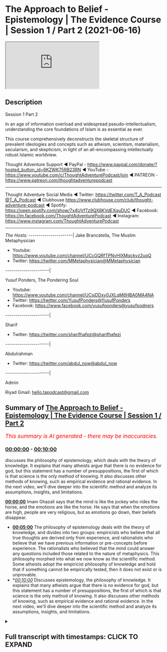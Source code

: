 # The Approach to Belief - Epistemology | The Evidence Course | Session 1 / Part 2 (2021-06-16)

<iframe loading='lazy' src='https://www.youtube.com/embed/Unb6O0zpIYM'></iframe>

## Description

Session 1 Part 2

In an age of information overload and widespread pseudo-intellectualism, understanding the core foundations of Islam is as essential as ever. 

This course comprehensively deconstructs the skeletal structure of prevalent ideologies and concepts such as atheism, scientism, materialism, secularism, and skepticism, in light of an all-encompassing intellectually robust Islamic worldview.

Thought Adventure Support
◄ PayPal - https://www.paypal.com/donate/?hosted_button_id=6KZWK75RB23RN 
◄ YouTube - https://www.youtube.com/c/ThoughtAdventurePodcast/join
◄ PATREON - https://www.patreon.com/thoughtadventurepodcast
____________________________________________________________________

Thought Adventure Social Media
◄ Twitter: https://twitter.com/T_A_Podcast​​@T_A_Podcast
◄ Clubhouse https://www.clubhouse.com/club/thought-adventure-podcast
◄ Spotify: https://open.spotify.com/show/7x4UVfTz9QX8KVdEXquDUC
◄ Facebook: https://m.facebook.com/ThoughtAdventurePodcast
◄ Instagram: https://www.instagram.com/ThoughtAdventurePodcast​

----------------------------------------------------------------

*The Hosts:*
----------------------|
Jake Brancatella, The Muslim Metaphysician

- Youtube: https://www.youtube.com/channel/UCcGQRfTPNyHlXMqckvz2uqQ
- Twitter:  https://twitter.com/MMetaphysician​​@MMetaphysician

----------------------|

Yusuf Ponders, The Pondering Soul

- Youtube: https://www.youtube.com/channel/UCsiDDxy0JXLqM6HBA0MA4NA
- Twitter: https://twitter.com/YusufPonders​​@YusufPonders
- Facebook: https://www.facebook.com/yusufponders​@yusufpodners

----------------------|

Sharif

- Twitter: https://twitter.com/sharifhafezi​​@sharifhafezi

----------------------|

Abdulrahman

- Twitter: https://twitter.com/abdul_now​@abdul_now

----------------------|

Admin

Riyad 
Gmail: hello.tapodcast@gmail.com

## Summary of [The Approach to Belief - Epistemology | The Evidence Course | Session 1 / Part 2](https://www.youtube.com/watch?v=Unb6O0zpIYM)


*<span style="color:red; font-size:125%">This summary is AI generated - there may be inaccuracies</span>. [](/)*

### [00:00:00](https://www.youtube.com/watch?v=Unb6O0zpIYM&t=0) - [00:10:00](https://www.youtube.com/watch?v=Unb6O0zpIYM&t=600)

 discusses the philosophy of epistemology, which deals with the theory of knowledge. It explains that many atheists argue that there is no evidence for god, but this statement has a number of presuppositions, the first of which is that science is the only method of knowing. It also discusses other methods of knowing, such as empirical evidence and rational evidence. In the next video, we'll dive deeper into the scientific method and analyze its assumptions, insights, and limitations.

**[00:00:00](https://www.youtube.com/watch?v=Unb6O0zpIYM&t=0)** Imam Ghazali says that the mind is like the jockey who rides the horse, and the emotions are like the horse. He says that when the emotions are high, people are very religious, but as emotions go down, their beliefs disappear.
* **[00:05:00](https://www.youtube.com/watch?v=Unb6O0zpIYM&t=300)** The philosophy of epistemology deals with the theory of knowledge, and divides into two groups: empiricists who believe that all true thoughts are derived only from experience, and rationalists who believe that we have previous information or pre-concepts before experience. The rationalists who believed that the mind could answer any questions included those related to the nature of metaphysics. This philosophy morphed into what we now know as the scientific method. Some atheists adopt the empiricist philosophy of knowledge and hold that if something cannot be empirically tested, then it does not exist or is unprovable.
* **[00:10:00](https://www.youtube.com/watch?v=Unb6O0zpIYM&t=600)* Discusses epistemology, the philosophy of knowledge. It explains that many atheists argue that there is no evidence for god, but this statement has a number of presuppositions, the first of which is that science is the only method of knowing. It also discusses other methods of knowing, such as empirical evidence and rational evidence. In the next video, we'll dive deeper into the scientific method and analyze its assumptions, insights, and limitations.

<details><summary><h2>Full transcript with timestamps: CLICK TO EXPAND</h2></summary>

[0:00:14](https://youtu.be/Unb6O0zpIYM?t=14) i'm a bird  
[0:00:16](https://youtu.be/Unb6O0zpIYM?t=16) you have a high temperature you feel a  
[0:00:19](https://youtu.be/Unb6O0zpIYM?t=19) bit ill  
[0:00:20](https://youtu.be/Unb6O0zpIYM?t=20) so you think to yourself i'm going to go  
[0:00:21](https://youtu.be/Unb6O0zpIYM?t=21) to the doctor you tell the doctor your  
[0:00:24](https://youtu.be/Unb6O0zpIYM?t=24) symptoms  
[0:00:25](https://youtu.be/Unb6O0zpIYM?t=25) that you've got a headache you feel  
[0:00:26](https://youtu.be/Unb6O0zpIYM?t=26) feverish and the doctor he closes his  
[0:00:29](https://youtu.be/Unb6O0zpIYM?t=29) eyes  
[0:00:30](https://youtu.be/Unb6O0zpIYM?t=30) and he starts mumbling to himself and  
[0:00:33](https://youtu.be/Unb6O0zpIYM?t=33) then he opens his eyes  
[0:00:34](https://youtu.be/Unb6O0zpIYM?t=34) and says you've got cancer  
[0:00:38](https://youtu.be/Unb6O0zpIYM?t=38) and you'll be cured if you give me ten  
[0:00:40](https://youtu.be/Unb6O0zpIYM?t=40) thousand pounds  
[0:00:42](https://youtu.be/Unb6O0zpIYM?t=42) what would your reaction be would we  
[0:00:44](https://youtu.be/Unb6O0zpIYM?t=44) take  
[0:00:45](https://youtu.be/Unb6O0zpIYM?t=45) what he said on faith after all he is a  
[0:00:49](https://youtu.be/Unb6O0zpIYM?t=49) doctor  
[0:00:50](https://youtu.be/Unb6O0zpIYM?t=50) or would we question the doctor and ask  
[0:00:53](https://youtu.be/Unb6O0zpIYM?t=53) what's the evidence  
[0:00:55](https://youtu.be/Unb6O0zpIYM?t=55) do you have to make such a claim why  
[0:00:58](https://youtu.be/Unb6O0zpIYM?t=58) give you ten thousand pounds doesn't  
[0:01:00](https://youtu.be/Unb6O0zpIYM?t=60) make any sense  
[0:01:01](https://youtu.be/Unb6O0zpIYM?t=61) now if the doctor stated that he feels  
[0:01:04](https://youtu.be/Unb6O0zpIYM?t=64) it in his heart  
[0:01:05](https://youtu.be/Unb6O0zpIYM?t=65) that you have cancer it's an emotion  
[0:01:07](https://youtu.be/Unb6O0zpIYM?t=67) that he's feeling  
[0:01:09](https://youtu.be/Unb6O0zpIYM?t=69) would you simply accept this so-called  
[0:01:12](https://youtu.be/Unb6O0zpIYM?t=72) evidence  
[0:01:13](https://youtu.be/Unb6O0zpIYM?t=73) evidence based upon emotion i think  
[0:01:15](https://youtu.be/Unb6O0zpIYM?t=75) pretty much every single person will  
[0:01:17](https://youtu.be/Unb6O0zpIYM?t=77) probably say  
[0:01:18](https://youtu.be/Unb6O0zpIYM?t=78) no they wouldn't accept that we'd simply  
[0:01:21](https://youtu.be/Unb6O0zpIYM?t=81) not base decisions  
[0:01:22](https://youtu.be/Unb6O0zpIYM?t=82) like on matters of health on simply  
[0:01:25](https://youtu.be/Unb6O0zpIYM?t=85) emotional grounds similarly imagine  
[0:01:28](https://youtu.be/Unb6O0zpIYM?t=88) again  
[0:01:29](https://youtu.be/Unb6O0zpIYM?t=89) you have a kid and he goes to uh  
[0:01:32](https://youtu.be/Unb6O0zpIYM?t=92) he's doing his high school exams or  
[0:01:35](https://youtu.be/Unb6O0zpIYM?t=95) college exams  
[0:01:36](https://youtu.be/Unb6O0zpIYM?t=96) and he comes to a maths question on  
[0:01:38](https://youtu.be/Unb6O0zpIYM?t=98) integration or calculus  
[0:01:40](https://youtu.be/Unb6O0zpIYM?t=100) and it's a very difficult question and  
[0:01:42](https://youtu.be/Unb6O0zpIYM?t=102) so he simply closes his eyes  
[0:01:45](https://youtu.be/Unb6O0zpIYM?t=105) and he starts thinking or he thinks of  
[0:01:47](https://youtu.be/Unb6O0zpIYM?t=107) the first answer that pops into his head  
[0:01:49](https://youtu.be/Unb6O0zpIYM?t=109) and he puts that down  
[0:01:51](https://youtu.be/Unb6O0zpIYM?t=111) was that acceptable of course not the  
[0:01:54](https://youtu.be/Unb6O0zpIYM?t=114) reason why i give this  
[0:01:55](https://youtu.be/Unb6O0zpIYM?t=115) and it sounds you know very silly you  
[0:01:57](https://youtu.be/Unb6O0zpIYM?t=117) know answer  
[0:01:58](https://youtu.be/Unb6O0zpIYM?t=118) or question or scenarios but the reason  
[0:02:01](https://youtu.be/Unb6O0zpIYM?t=121) why i give this is because  
[0:02:02](https://youtu.be/Unb6O0zpIYM?t=122) many times when we ask people why do  
[0:02:05](https://youtu.be/Unb6O0zpIYM?t=125) they believe in what they believe  
[0:02:07](https://youtu.be/Unb6O0zpIYM?t=127) they will either answer well everybody  
[0:02:09](https://youtu.be/Unb6O0zpIYM?t=129) else believes it  
[0:02:11](https://youtu.be/Unb6O0zpIYM?t=131) i what's a carrying in society  
[0:02:14](https://youtu.be/Unb6O0zpIYM?t=134) or which is blindly following or what  
[0:02:16](https://youtu.be/Unb6O0zpIYM?t=136) they will say  
[0:02:17](https://youtu.be/Unb6O0zpIYM?t=137) is well i feel some emotional connection  
[0:02:21](https://youtu.be/Unb6O0zpIYM?t=141) to this particular religious belief or  
[0:02:23](https://youtu.be/Unb6O0zpIYM?t=143) whatever  
[0:02:24](https://youtu.be/Unb6O0zpIYM?t=144) other type of belief that the person may  
[0:02:26](https://youtu.be/Unb6O0zpIYM?t=146) have  
[0:02:27](https://youtu.be/Unb6O0zpIYM?t=147) and so if we're saying that  
[0:02:31](https://youtu.be/Unb6O0zpIYM?t=151) life and death or even just an exam  
[0:02:34](https://youtu.be/Unb6O0zpIYM?t=154) that's not a sufficient methodology to  
[0:02:36](https://youtu.be/Unb6O0zpIYM?t=156) establish belief  
[0:02:38](https://youtu.be/Unb6O0zpIYM?t=158) uh it's to establish the answers in a  
[0:02:40](https://youtu.be/Unb6O0zpIYM?t=160) maths exam  
[0:02:42](https://youtu.be/Unb6O0zpIYM?t=162) then how can we then establish belief in  
[0:02:45](https://youtu.be/Unb6O0zpIYM?t=165) our  
[0:02:45](https://youtu.be/Unb6O0zpIYM?t=165) foundations yeah establish our  
[0:02:48](https://youtu.be/Unb6O0zpIYM?t=168) foundational beliefs  
[0:02:49](https://youtu.be/Unb6O0zpIYM?t=169) i the purpose of life on an emotional  
[0:02:52](https://youtu.be/Unb6O0zpIYM?t=172) basis  
[0:02:53](https://youtu.be/Unb6O0zpIYM?t=173) obviously it doesn't make any sense so  
[0:02:55](https://youtu.be/Unb6O0zpIYM?t=175) we have to use  
[0:02:57](https://youtu.be/Unb6O0zpIYM?t=177) a process of thought now some people  
[0:03:00](https://youtu.be/Unb6O0zpIYM?t=180) will say yeah but  
[0:03:01](https://youtu.be/Unb6O0zpIYM?t=181) isn't it the case that people do have an  
[0:03:04](https://youtu.be/Unb6O0zpIYM?t=184) innate desire to worship  
[0:03:06](https://youtu.be/Unb6O0zpIYM?t=186) and that's true and we will talk about  
[0:03:08](https://youtu.be/Unb6O0zpIYM?t=188) this in later future videos and i think  
[0:03:10](https://youtu.be/Unb6O0zpIYM?t=190) session four  
[0:03:12](https://youtu.be/Unb6O0zpIYM?t=192) but we don't just allow the innate  
[0:03:14](https://youtu.be/Unb6O0zpIYM?t=194) desire that did  
[0:03:15](https://youtu.be/Unb6O0zpIYM?t=195) this what we obviously muslims call the  
[0:03:17](https://youtu.be/Unb6O0zpIYM?t=197) fitra the desire to worship the creator  
[0:03:21](https://youtu.be/Unb6O0zpIYM?t=201) leave that as the guide by which we then  
[0:03:23](https://youtu.be/Unb6O0zpIYM?t=203) direct  
[0:03:24](https://youtu.be/Unb6O0zpIYM?t=204) our worship because we know that when  
[0:03:26](https://youtu.be/Unb6O0zpIYM?t=206) people just  
[0:03:27](https://youtu.be/Unb6O0zpIYM?t=207) use their own feelings as a basis to  
[0:03:30](https://youtu.be/Unb6O0zpIYM?t=210) make judgments  
[0:03:31](https://youtu.be/Unb6O0zpIYM?t=211) really important judgments that they'll  
[0:03:34](https://youtu.be/Unb6O0zpIYM?t=214) add superstition  
[0:03:36](https://youtu.be/Unb6O0zpIYM?t=216) they'll have beliefs that are unfounded  
[0:03:38](https://youtu.be/Unb6O0zpIYM?t=218) that there's no evidence for it  
[0:03:40](https://youtu.be/Unb6O0zpIYM?t=220) and so as a result there's no  
[0:03:42](https://youtu.be/Unb6O0zpIYM?t=222) trustworthiness  
[0:03:43](https://youtu.be/Unb6O0zpIYM?t=223) similarly when the emotions are high  
[0:03:45](https://youtu.be/Unb6O0zpIYM?t=225) they're very religious you know they  
[0:03:47](https://youtu.be/Unb6O0zpIYM?t=227) really hold on to the belief  
[0:03:48](https://youtu.be/Unb6O0zpIYM?t=228) and the purpose of life but as emotions  
[0:03:50](https://youtu.be/Unb6O0zpIYM?t=230) go down suddenly the beliefs  
[0:03:53](https://youtu.be/Unb6O0zpIYM?t=233) you know disappear or evaporate or  
[0:03:55](https://youtu.be/Unb6O0zpIYM?t=235) become less and they  
[0:03:56](https://youtu.be/Unb6O0zpIYM?t=236) they they have that less adherence to  
[0:03:58](https://youtu.be/Unb6O0zpIYM?t=238) fulfilling what  
[0:03:59](https://youtu.be/Unb6O0zpIYM?t=239) they believe they should do so  
[0:04:02](https://youtu.be/Unb6O0zpIYM?t=242) yes the fitra the emotional aspect  
[0:04:05](https://youtu.be/Unb6O0zpIYM?t=245) exists within human beings but it has a  
[0:04:08](https://youtu.be/Unb6O0zpIYM?t=248) relationship with the mind as well  
[0:04:10](https://youtu.be/Unb6O0zpIYM?t=250) imam khazali he gives a profound yet  
[0:04:12](https://youtu.be/Unb6O0zpIYM?t=252) simple analogy  
[0:04:14](https://youtu.be/Unb6O0zpIYM?t=254) to explain the importance of the mind as  
[0:04:16](https://youtu.be/Unb6O0zpIYM?t=256) well as these emotions  
[0:04:18](https://youtu.be/Unb6O0zpIYM?t=258) and he gives the example or he explains  
[0:04:20](https://youtu.be/Unb6O0zpIYM?t=260) it by saying that the mind is like  
[0:04:22](https://youtu.be/Unb6O0zpIYM?t=262) the jockey or the rider yeah and the  
[0:04:25](https://youtu.be/Unb6O0zpIYM?t=265) heart or the emotions is like the horse  
[0:04:28](https://youtu.be/Unb6O0zpIYM?t=268) so you have the jockey who rides the  
[0:04:29](https://youtu.be/Unb6O0zpIYM?t=269) horse  
[0:04:31](https://youtu.be/Unb6O0zpIYM?t=271) and he says that if you just had a horse  
[0:04:33](https://youtu.be/Unb6O0zpIYM?t=273) and you let it go  
[0:04:34](https://youtu.be/Unb6O0zpIYM?t=274) it's going to go in all different  
[0:04:36](https://youtu.be/Unb6O0zpIYM?t=276) directions yeah it's going to go in this  
[0:04:38](https://youtu.be/Unb6O0zpIYM?t=278) direction  
[0:04:38](https://youtu.be/Unb6O0zpIYM?t=278) that direction and if you just had a  
[0:04:41](https://youtu.be/Unb6O0zpIYM?t=281) rider  
[0:04:43](https://youtu.be/Unb6O0zpIYM?t=283) without a horse then it will take him  
[0:04:46](https://youtu.be/Unb6O0zpIYM?t=286) ages to finish the course  
[0:04:48](https://youtu.be/Unb6O0zpIYM?t=288) so imam ghazali said the best scenario  
[0:04:51](https://youtu.be/Unb6O0zpIYM?t=291) the best situation to be  
[0:04:52](https://youtu.be/Unb6O0zpIYM?t=292) is where the jockey rides and directs  
[0:04:55](https://youtu.be/Unb6O0zpIYM?t=295) the  
[0:04:56](https://youtu.be/Unb6O0zpIYM?t=296) horse meaning what meaning thought  
[0:04:58](https://youtu.be/Unb6O0zpIYM?t=298) driven  
[0:04:59](https://youtu.be/Unb6O0zpIYM?t=299) emotion not emotionally driven thinking  
[0:05:03](https://youtu.be/Unb6O0zpIYM?t=303) so it's not our emotions leading our  
[0:05:05](https://youtu.be/Unb6O0zpIYM?t=305) thought but rather it's our thinking  
[0:05:07](https://youtu.be/Unb6O0zpIYM?t=307) that leads our emotions  
[0:05:09](https://youtu.be/Unb6O0zpIYM?t=309) so when we look at this question about  
[0:05:11](https://youtu.be/Unb6O0zpIYM?t=311) purpose of life  
[0:05:13](https://youtu.be/Unb6O0zpIYM?t=313) really we're asking the question what  
[0:05:15](https://youtu.be/Unb6O0zpIYM?t=315) does our thinking  
[0:05:16](https://youtu.be/Unb6O0zpIYM?t=316) what is the evidence based upon a  
[0:05:18](https://youtu.be/Unb6O0zpIYM?t=318) thinking process leads us to  
[0:05:20](https://youtu.be/Unb6O0zpIYM?t=320) regardless of this and so this leads us  
[0:05:23](https://youtu.be/Unb6O0zpIYM?t=323) to the topic  
[0:05:24](https://youtu.be/Unb6O0zpIYM?t=324) this big word called epistemology  
[0:05:28](https://youtu.be/Unb6O0zpIYM?t=328) now epistemology is used in philosophy  
[0:05:30](https://youtu.be/Unb6O0zpIYM?t=330) and all it simply means is  
[0:05:31](https://youtu.be/Unb6O0zpIYM?t=331) theory of knowledge that is to say what  
[0:05:34](https://youtu.be/Unb6O0zpIYM?t=334) is the method  
[0:05:35](https://youtu.be/Unb6O0zpIYM?t=335) we use to determine the ideas we hold it  
[0:05:38](https://youtu.be/Unb6O0zpIYM?t=338) we hold in the world  
[0:05:39](https://youtu.be/Unb6O0zpIYM?t=339) you know what do we use what's the  
[0:05:40](https://youtu.be/Unb6O0zpIYM?t=340) method that we use  
[0:05:42](https://youtu.be/Unb6O0zpIYM?t=342) once we're clear about the method of how  
[0:05:45](https://youtu.be/Unb6O0zpIYM?t=345) do we know  
[0:05:46](https://youtu.be/Unb6O0zpIYM?t=346) the ideas that we hold we can then  
[0:05:48](https://youtu.be/Unb6O0zpIYM?t=348) distinguish between what is a rational  
[0:05:50](https://youtu.be/Unb6O0zpIYM?t=350) thought  
[0:05:52](https://youtu.be/Unb6O0zpIYM?t=352) what is a thought that's built upon  
[0:05:54](https://youtu.be/Unb6O0zpIYM?t=354) rational evidences  
[0:05:56](https://youtu.be/Unb6O0zpIYM?t=356) from an irrational one so we need to  
[0:05:58](https://youtu.be/Unb6O0zpIYM?t=358) understand  
[0:05:59](https://youtu.be/Unb6O0zpIYM?t=359) how what methodology of thinking we're  
[0:06:01](https://youtu.be/Unb6O0zpIYM?t=361) going to use  
[0:06:02](https://youtu.be/Unb6O0zpIYM?t=362) now historically there were two groups  
[0:06:04](https://youtu.be/Unb6O0zpIYM?t=364) in philosophy  
[0:06:06](https://youtu.be/Unb6O0zpIYM?t=366) these are two broad groups the first one  
[0:06:08](https://youtu.be/Unb6O0zpIYM?t=368) that were known as the empiricists  
[0:06:10](https://youtu.be/Unb6O0zpIYM?t=370) and the second one were known as the  
[0:06:12](https://youtu.be/Unb6O0zpIYM?t=372) rationalists now  
[0:06:14](https://youtu.be/Unb6O0zpIYM?t=374) empiricists they believe that all true  
[0:06:17](https://youtu.be/Unb6O0zpIYM?t=377) thoughts are derived only from  
[0:06:19](https://youtu.be/Unb6O0zpIYM?t=379) experience  
[0:06:20](https://youtu.be/Unb6O0zpIYM?t=380) that is to say that the mines are an  
[0:06:23](https://youtu.be/Unb6O0zpIYM?t=383) empty vessel  
[0:06:24](https://youtu.be/Unb6O0zpIYM?t=384) or in latin they said taboola raza  
[0:06:27](https://youtu.be/Unb6O0zpIYM?t=387) meaning a blank slate and the proponents  
[0:06:31](https://youtu.be/Unb6O0zpIYM?t=391) of a blank slate taboola bularaza argued  
[0:06:35](https://youtu.be/Unb6O0zpIYM?t=395) against the rationalists the  
[0:06:37](https://youtu.be/Unb6O0zpIYM?t=397) rationalists they differed they said  
[0:06:39](https://youtu.be/Unb6O0zpIYM?t=399) we're not a blank slate  
[0:06:40](https://youtu.be/Unb6O0zpIYM?t=400) when we look when we are born we're not  
[0:06:42](https://youtu.be/Unb6O0zpIYM?t=402) just born without any preconceptions  
[0:06:45](https://youtu.be/Unb6O0zpIYM?t=405) any pre ideas or any previous  
[0:06:48](https://youtu.be/Unb6O0zpIYM?t=408) information  
[0:06:49](https://youtu.be/Unb6O0zpIYM?t=409) but rather we are born with certain  
[0:06:52](https://youtu.be/Unb6O0zpIYM?t=412) levels of innate knowledge and innate  
[0:06:54](https://youtu.be/Unb6O0zpIYM?t=414) ideas  
[0:06:55](https://youtu.be/Unb6O0zpIYM?t=415) this is what the rationalists said and  
[0:06:57](https://youtu.be/Unb6O0zpIYM?t=417) so the empiricist said no that's not  
[0:06:58](https://youtu.be/Unb6O0zpIYM?t=418) correct  
[0:07:00](https://youtu.be/Unb6O0zpIYM?t=420) and from empiricism or from the  
[0:07:02](https://youtu.be/Unb6O0zpIYM?t=422) rationalists i should say  
[0:07:03](https://youtu.be/Unb6O0zpIYM?t=423) they were divided into two further  
[0:07:05](https://youtu.be/Unb6O0zpIYM?t=425) groups  
[0:07:06](https://youtu.be/Unb6O0zpIYM?t=426) those who believed that the mind could  
[0:07:09](https://youtu.be/Unb6O0zpIYM?t=429) answer  
[0:07:10](https://youtu.be/Unb6O0zpIYM?t=430) any questions including those questions  
[0:07:13](https://youtu.be/Unb6O0zpIYM?t=433) related to the nature of what they term  
[0:07:14](https://youtu.be/Unb6O0zpIYM?t=434) metaphysics  
[0:07:16](https://youtu.be/Unb6O0zpIYM?t=436) so physics is about the study or the  
[0:07:17](https://youtu.be/Unb6O0zpIYM?t=437) knowledge of the the world that we can  
[0:07:20](https://youtu.be/Unb6O0zpIYM?t=440) sense  
[0:07:20](https://youtu.be/Unb6O0zpIYM?t=440) the world that we can observe  
[0:07:23](https://youtu.be/Unb6O0zpIYM?t=443) metaphysics  
[0:07:24](https://youtu.be/Unb6O0zpIYM?t=444) is knowledge of the world outside of the  
[0:07:27](https://youtu.be/Unb6O0zpIYM?t=447) physical world  
[0:07:29](https://youtu.be/Unb6O0zpIYM?t=449) so they said these rationalists this  
[0:07:32](https://youtu.be/Unb6O0zpIYM?t=452) particular group within the rationalists  
[0:07:34](https://youtu.be/Unb6O0zpIYM?t=454) that so long as we really think about  
[0:07:36](https://youtu.be/Unb6O0zpIYM?t=456) something  
[0:07:37](https://youtu.be/Unb6O0zpIYM?t=457) deeply we develop a correct logical  
[0:07:40](https://youtu.be/Unb6O0zpIYM?t=460) argument  
[0:07:41](https://youtu.be/Unb6O0zpIYM?t=461) what they called a syllogism then we can  
[0:07:44](https://youtu.be/Unb6O0zpIYM?t=464) determine  
[0:07:45](https://youtu.be/Unb6O0zpIYM?t=465) all truths whether that is the nature of  
[0:07:47](https://youtu.be/Unb6O0zpIYM?t=467) heaven  
[0:07:48](https://youtu.be/Unb6O0zpIYM?t=468) the nature of resurrection where that is  
[0:07:51](https://youtu.be/Unb6O0zpIYM?t=471) even how to comprehend  
[0:07:52](https://youtu.be/Unb6O0zpIYM?t=472) the existence of god and the nature of  
[0:07:54](https://youtu.be/Unb6O0zpIYM?t=474) god  
[0:07:56](https://youtu.be/Unb6O0zpIYM?t=476) himself so this is with one group  
[0:07:59](https://youtu.be/Unb6O0zpIYM?t=479) from the rationalists and the  
[0:08:00](https://youtu.be/Unb6O0zpIYM?t=480) philosophers  
[0:08:02](https://youtu.be/Unb6O0zpIYM?t=482) second group of rationalists believe  
[0:08:04](https://youtu.be/Unb6O0zpIYM?t=484) that although we have  
[0:08:05](https://youtu.be/Unb6O0zpIYM?t=485) previous information or pre-concepts  
[0:08:09](https://youtu.be/Unb6O0zpIYM?t=489) before experience so before we  
[0:08:11](https://youtu.be/Unb6O0zpIYM?t=491) experience something  
[0:08:12](https://youtu.be/Unb6O0zpIYM?t=492) we actually already have some innate  
[0:08:14](https://youtu.be/Unb6O0zpIYM?t=494) levels of ideas or previous information  
[0:08:18](https://youtu.be/Unb6O0zpIYM?t=498) they said that the mind is still limited  
[0:08:21](https://youtu.be/Unb6O0zpIYM?t=501) and thus can only conclude on a limited  
[0:08:23](https://youtu.be/Unb6O0zpIYM?t=503) number of things  
[0:08:24](https://youtu.be/Unb6O0zpIYM?t=504) primarily the implications of the  
[0:08:27](https://youtu.be/Unb6O0zpIYM?t=507) observed  
[0:08:27](https://youtu.be/Unb6O0zpIYM?t=507) universe and we will explain that a  
[0:08:29](https://youtu.be/Unb6O0zpIYM?t=509) little later on  
[0:08:31](https://youtu.be/Unb6O0zpIYM?t=511) as for the empiricists those who  
[0:08:34](https://youtu.be/Unb6O0zpIYM?t=514) believed we only know  
[0:08:36](https://youtu.be/Unb6O0zpIYM?t=516) through direct experience as a blank  
[0:08:38](https://youtu.be/Unb6O0zpIYM?t=518) slate  
[0:08:40](https://youtu.be/Unb6O0zpIYM?t=520) then this philosophy morphed into what  
[0:08:42](https://youtu.be/Unb6O0zpIYM?t=522) we now know as the scientific method  
[0:08:44](https://youtu.be/Unb6O0zpIYM?t=524) and what some atheists hold that we only  
[0:08:47](https://youtu.be/Unb6O0zpIYM?t=527) know  
[0:08:48](https://youtu.be/Unb6O0zpIYM?t=528) truths through this scientific method so  
[0:08:51](https://youtu.be/Unb6O0zpIYM?t=531) empiricism knowledge through experience  
[0:08:53](https://youtu.be/Unb6O0zpIYM?t=533) we have no innate ideas we can only know  
[0:08:56](https://youtu.be/Unb6O0zpIYM?t=536) when we've experienced it  
[0:08:58](https://youtu.be/Unb6O0zpIYM?t=538) this then became some of these  
[0:08:59](https://youtu.be/Unb6O0zpIYM?t=539) philosophers then started to utilize  
[0:09:01](https://youtu.be/Unb6O0zpIYM?t=541) these ideas  
[0:09:02](https://youtu.be/Unb6O0zpIYM?t=542) to develop the scientific method  
[0:09:06](https://youtu.be/Unb6O0zpIYM?t=546) and some atheists because they adopt  
[0:09:08](https://youtu.be/Unb6O0zpIYM?t=548) this empiricist  
[0:09:10](https://youtu.be/Unb6O0zpIYM?t=550) naturalist and scientific or scientism  
[0:09:13](https://youtu.be/Unb6O0zpIYM?t=553) and we'll in the next video we'll  
[0:09:15](https://youtu.be/Unb6O0zpIYM?t=555) discuss that in more detail  
[0:09:17](https://youtu.be/Unb6O0zpIYM?t=557) but some atheists when they adopt this  
[0:09:20](https://youtu.be/Unb6O0zpIYM?t=560) they say therefore  
[0:09:21](https://youtu.be/Unb6O0zpIYM?t=561) that if something cannot be empirically  
[0:09:23](https://youtu.be/Unb6O0zpIYM?t=563) tested  
[0:09:25](https://youtu.be/Unb6O0zpIYM?t=565) meaning through the scientific method  
[0:09:28](https://youtu.be/Unb6O0zpIYM?t=568) then  
[0:09:28](https://youtu.be/Unb6O0zpIYM?t=568) such an idea does not exist or is  
[0:09:30](https://youtu.be/Unb6O0zpIYM?t=570) unprovable  
[0:09:32](https://youtu.be/Unb6O0zpIYM?t=572) inevitably this meant many empiricists  
[0:09:35](https://youtu.be/Unb6O0zpIYM?t=575) believe that god's  
[0:09:36](https://youtu.be/Unb6O0zpIYM?t=576) existence is unprovable you can't prove  
[0:09:38](https://youtu.be/Unb6O0zpIYM?t=578) it  
[0:09:39](https://youtu.be/Unb6O0zpIYM?t=579) as the very nature of the discussion  
[0:09:41](https://youtu.be/Unb6O0zpIYM?t=581) would  
[0:09:42](https://youtu.be/Unb6O0zpIYM?t=582) would be to conclude on an existence of  
[0:09:45](https://youtu.be/Unb6O0zpIYM?t=585) a being i have a creator  
[0:09:47](https://youtu.be/Unb6O0zpIYM?t=587) that was unsensible unobservable  
[0:09:50](https://youtu.be/Unb6O0zpIYM?t=590) untestable if you come to the conclusion  
[0:09:52](https://youtu.be/Unb6O0zpIYM?t=592) that god exists  
[0:09:54](https://youtu.be/Unb6O0zpIYM?t=594) that conclusion upon a being that exists  
[0:09:56](https://youtu.be/Unb6O0zpIYM?t=596) outside of the testable known of a known  
[0:09:59](https://youtu.be/Unb6O0zpIYM?t=599) universe  
[0:10:00](https://youtu.be/Unb6O0zpIYM?t=600) and therefore the proposition of god is  
[0:10:02](https://youtu.be/Unb6O0zpIYM?t=602) outside of the physical world  
[0:10:04](https://youtu.be/Unb6O0zpIYM?t=604) therefore god's existence can either  
[0:10:06](https://youtu.be/Unb6O0zpIYM?t=606) never be proven  
[0:10:07](https://youtu.be/Unb6O0zpIYM?t=607) at all or would they some atheist try to  
[0:10:10](https://youtu.be/Unb6O0zpIYM?t=610) argue  
[0:10:11](https://youtu.be/Unb6O0zpIYM?t=611) that the existence of god is like  
[0:10:13](https://youtu.be/Unb6O0zpIYM?t=613) claiming the existence of  
[0:10:14](https://youtu.be/Unb6O0zpIYM?t=614) pink bunny rabbits in space if you don't  
[0:10:16](https://youtu.be/Unb6O0zpIYM?t=616) accept that then why would  
[0:10:18](https://youtu.be/Unb6O0zpIYM?t=618) you accept this so this idea of  
[0:10:20](https://youtu.be/Unb6O0zpIYM?t=620) epistemology  
[0:10:22](https://youtu.be/Unb6O0zpIYM?t=622) understanding the method of knowing the  
[0:10:24](https://youtu.be/Unb6O0zpIYM?t=624) method of knowing  
[0:10:25](https://youtu.be/Unb6O0zpIYM?t=625) the ideas and differentiating between  
[0:10:27](https://youtu.be/Unb6O0zpIYM?t=627) rational and irrational ideas  
[0:10:29](https://youtu.be/Unb6O0zpIYM?t=629) is incredibly important  
[0:10:32](https://youtu.be/Unb6O0zpIYM?t=632) if this isn't clear we don't are clear  
[0:10:35](https://youtu.be/Unb6O0zpIYM?t=635) about our method  
[0:10:36](https://youtu.be/Unb6O0zpIYM?t=636) of developing ideas  
[0:10:39](https://youtu.be/Unb6O0zpIYM?t=639) then our understanding of how to answer  
[0:10:41](https://youtu.be/Unb6O0zpIYM?t=641) the question does the creator exist i  
[0:10:43](https://youtu.be/Unb6O0zpIYM?t=643) where we came from will also not be  
[0:10:45](https://youtu.be/Unb6O0zpIYM?t=645) clear  
[0:10:47](https://youtu.be/Unb6O0zpIYM?t=647) so we need to understand how to approach  
[0:10:49](https://youtu.be/Unb6O0zpIYM?t=649) this question  
[0:10:50](https://youtu.be/Unb6O0zpIYM?t=650) for instance you'll find many atheists  
[0:10:52](https://youtu.be/Unb6O0zpIYM?t=652) they'll say  
[0:10:53](https://youtu.be/Unb6O0zpIYM?t=653) there's no evidence for god and you need  
[0:10:56](https://youtu.be/Unb6O0zpIYM?t=656) to unpack  
[0:10:57](https://youtu.be/Unb6O0zpIYM?t=657) what they're saying they're not really  
[0:10:59](https://youtu.be/Unb6O0zpIYM?t=659) saying there's no evidence for god what  
[0:11:00](https://youtu.be/Unb6O0zpIYM?t=660) they are really saying  
[0:11:02](https://youtu.be/Unb6O0zpIYM?t=662) is that there is no scientific and  
[0:11:04](https://youtu.be/Unb6O0zpIYM?t=664) empirical evidence for god  
[0:11:06](https://youtu.be/Unb6O0zpIYM?t=666) so this statement therefore has a number  
[0:11:08](https://youtu.be/Unb6O0zpIYM?t=668) of  
[0:11:09](https://youtu.be/Unb6O0zpIYM?t=669) presuppositions or assumptions the first  
[0:11:12](https://youtu.be/Unb6O0zpIYM?t=672) one  
[0:11:13](https://youtu.be/Unb6O0zpIYM?t=673) is that science is the only method of  
[0:11:15](https://youtu.be/Unb6O0zpIYM?t=675) knowing  
[0:11:16](https://youtu.be/Unb6O0zpIYM?t=676) if a matter cannot be directly observed  
[0:11:20](https://youtu.be/Unb6O0zpIYM?t=680) that means the matter at hand does not  
[0:11:21](https://youtu.be/Unb6O0zpIYM?t=681) exist or is unprovable  
[0:11:24](https://youtu.be/Unb6O0zpIYM?t=684) similarly you'll also find many atheists  
[0:11:26](https://youtu.be/Unb6O0zpIYM?t=686) claim that one day  
[0:11:28](https://youtu.be/Unb6O0zpIYM?t=688) science will answer all questions about  
[0:11:31](https://youtu.be/Unb6O0zpIYM?t=691) existence  
[0:11:32](https://youtu.be/Unb6O0zpIYM?t=692) you know we'll get that one theory the  
[0:11:34](https://youtu.be/Unb6O0zpIYM?t=694) general unified theory as some  
[0:11:36](https://youtu.be/Unb6O0zpIYM?t=696) physicists say that will answer all  
[0:11:39](https://youtu.be/Unb6O0zpIYM?t=699) questions  
[0:11:41](https://youtu.be/Unb6O0zpIYM?t=701) uh and where the science is uh so they  
[0:11:44](https://youtu.be/Unb6O0zpIYM?t=704) say these things  
[0:11:45](https://youtu.be/Unb6O0zpIYM?t=705) but we have to ask the questions okay is  
[0:11:46](https://youtu.be/Unb6O0zpIYM?t=706) that statement that science  
[0:11:49](https://youtu.be/Unb6O0zpIYM?t=709) one day will answer all questions is  
[0:11:51](https://youtu.be/Unb6O0zpIYM?t=711) that actually a scientific  
[0:11:53](https://youtu.be/Unb6O0zpIYM?t=713) empirical verb verifiable question  
[0:11:56](https://youtu.be/Unb6O0zpIYM?t=716) verifiable statement in and of itself  
[0:12:00](https://youtu.be/Unb6O0zpIYM?t=720) so many times in my own personal  
[0:12:03](https://youtu.be/Unb6O0zpIYM?t=723) discussions  
[0:12:03](https://youtu.be/Unb6O0zpIYM?t=723) and the debates that i've done before  
[0:12:06](https://youtu.be/Unb6O0zpIYM?t=726) even tackling the question about the  
[0:12:08](https://youtu.be/Unb6O0zpIYM?t=728) evidence for god  
[0:12:09](https://youtu.be/Unb6O0zpIYM?t=729) when a person says there is no evidence  
[0:12:11](https://youtu.be/Unb6O0zpIYM?t=731) for god i have to address the issue of  
[0:12:13](https://youtu.be/Unb6O0zpIYM?t=733) the methodology of thinking  
[0:12:15](https://youtu.be/Unb6O0zpIYM?t=735) is he an empiricist who believes only  
[0:12:17](https://youtu.be/Unb6O0zpIYM?t=737) science can answer all questions  
[0:12:19](https://youtu.be/Unb6O0zpIYM?t=739) or do we expand his mind to understand  
[0:12:22](https://youtu.be/Unb6O0zpIYM?t=742) one  
[0:12:23](https://youtu.be/Unb6O0zpIYM?t=743) what is science its role its limitations  
[0:12:27](https://youtu.be/Unb6O0zpIYM?t=747) the axioms that is built upon meaning  
[0:12:29](https://youtu.be/Unb6O0zpIYM?t=749) the  
[0:12:30](https://youtu.be/Unb6O0zpIYM?t=750) assumptions that it has to accept and  
[0:12:32](https://youtu.be/Unb6O0zpIYM?t=752) then secondly  
[0:12:34](https://youtu.be/Unb6O0zpIYM?t=754) demonstrate that there is other  
[0:12:36](https://youtu.be/Unb6O0zpIYM?t=756) methodologies of thinking  
[0:12:38](https://youtu.be/Unb6O0zpIYM?t=758) the other you know methods by which we  
[0:12:41](https://youtu.be/Unb6O0zpIYM?t=761) can know truths  
[0:12:42](https://youtu.be/Unb6O0zpIYM?t=762) which are not termed scientific or  
[0:12:45](https://youtu.be/Unb6O0zpIYM?t=765) empirical  
[0:12:46](https://youtu.be/Unb6O0zpIYM?t=766) so in the next video we'll dive a little  
[0:12:48](https://youtu.be/Unb6O0zpIYM?t=768) deeper  
[0:12:49](https://youtu.be/Unb6O0zpIYM?t=769) into the scientific method and really  
[0:12:52](https://youtu.be/Unb6O0zpIYM?t=772) analyze what it is  
[0:12:54](https://youtu.be/Unb6O0zpIYM?t=774) and what are the assumptions insights  
[0:12:56](https://youtu.be/Unb6O0zpIYM?t=776) and does  
[0:12:57](https://youtu.be/Unb6O0zpIYM?t=777) it lead to definite conclusive ideas and  
[0:13:04](https://youtu.be/Unb6O0zpIYM?t=784) principles  
[0:13:11](https://youtu.be/Unb6O0zpIYM?t=791) you  
</details>
